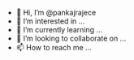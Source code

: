 - 👋 Hi, I’m @pankajrajece
- 👀 I’m interested in ...
- 🌱 I’m currently learning ...
- 💞️ I’m looking to collaborate on ...
- 📫 How to reach me ...

<!---
pankajrajece/pankajrajece is a ✨ special ✨ repository because its `README.md` (this file) appears on your GitHub profile.
You can click the Preview link to take a look at your changes.
--->
